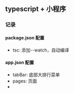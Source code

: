 ## typescript + 小程序

### 记录
#### package.json 配置
+ tsc: 添加--watch，自动编译

#### app.json 配置
+ tabBar: 底部大排行菜单
+ pages: 页面
+ 